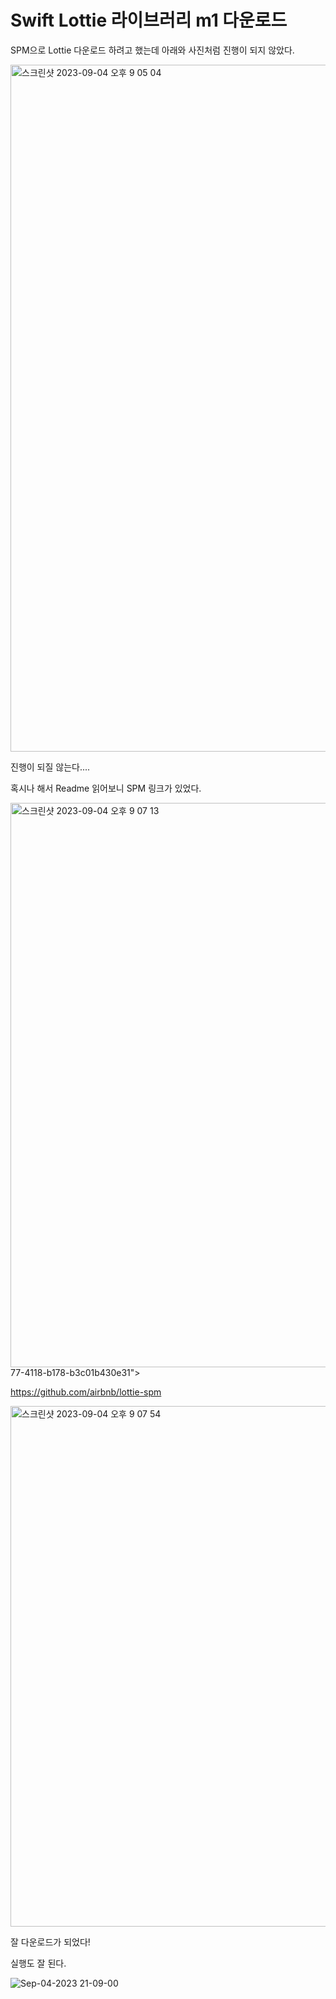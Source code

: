 # Swift Lottie 라이브러리 m1 다운로드

SPM으로 Lottie 다운로드 하려고 했는데 아래와 사진처럼 진행이 되지 않았다.

<img width="1099" alt="스크린샷 2023-09-04 오후 9 05 04" src="https://github.com/bradheo65/SwiftUIFirebaseChat/assets/45350356/143d414d-dca3-46e2-8596-2dff105f1d83">

진행이 되질 않는다....

혹시나 해서 Readme 읽어보니 SPM 링크가 있었다.

<img width="903" alt="스크린샷 2023-09-04 오후 9 07 13" src="https://github.com/bradheo65/SwiftUIFirebaseChat/assets/45350356/1fcc1462-1c48-4754-a640-54eec624b7c7">
77-4118-b178-b3c01b430e31">

https://github.com/airbnb/lottie-spm

<img width="833" alt="스크린샷 2023-09-04 오후 9 07 54" src="https://github.com/bradheo65/SwiftUIFirebaseChat/assets/45350356/d690cca5-0c89-4197-b64f-8c57904d580c">

잘 다운로드가 되었다!

실행도 잘 된다.

![Sep-04-2023 21-09-00](https://github.com/bradheo65/SwiftUIFirebaseChat/assets/45350356/408a2c2e-4106-41dc-b454-7306c2a9f23b)